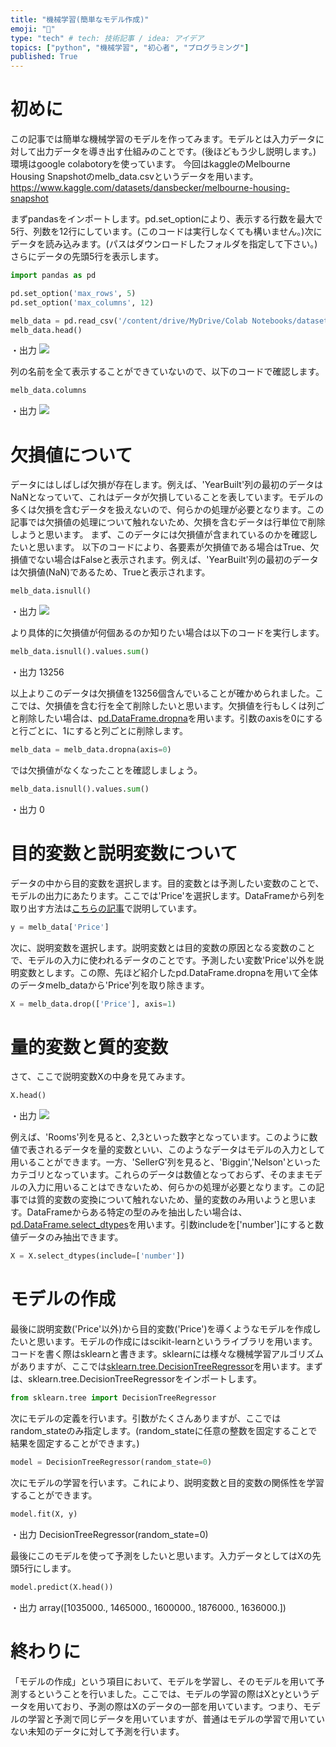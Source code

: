 ```yaml
---
title: "機械学習(簡単なモデル作成)"
emoji: "📝"
type: "tech" # tech: 技術記事 / idea: アイデア
topics: ["python", "機械学習", "初心者", "プログラミング"]
published: True
---
```


# 初めに
この記事では簡単な機械学習のモデルを作ってみます。モデルとは入力データに対して出力データを導き出す仕組みのことです。(後ほどもう少し説明します。)
環境はgoogle colabotoryを使っています。
今回はkaggleのMelbourne Housing Snapshotのmelb_data.csvというデータを用います。
https://www.kaggle.com/datasets/dansbecker/melbourne-housing-snapshot

まずpandasをインポートします。pd.set_optionにより、表示する行数を最大で5行、列数を12行にしています。(このコードは実行しなくても構いません。)次にデータを読み込みます。(パスはダウンロードしたフォルダを指定して下さい。)さらにデータの先頭5行を表示します。
```py
import pandas as pd

pd.set_option('max_rows', 5)
pd.set_option('max_columns', 12)

melb_data = pd.read_csv('/content/drive/MyDrive/Colab Notebooks/datasets/melb_data.csv')
melb_data.head()
```
・出力
![](https://storage.googleapis.com/zenn-user-upload/eb5e9327f3ae-20220409.png)

列の名前を全て表示することができていないので、以下のコードで確認します。
```py
melb_data.columns
```
・出力
![](https://storage.googleapis.com/zenn-user-upload/93366e4b4521-20220409.png)

# 欠損値について
データにはしばしば欠損が存在します。例えば、'YearBuilt'列の最初のデータはNaNとなっていて、これはデータが欠損していることを表しています。モデルの多くは欠損を含むデータを扱えないので、何らかの処理が必要となります。この記事では欠損値の処理について触れないため、欠損を含むデータは行単位で削除しようと思います。
まず、このデータには欠損値が含まれているのかを確認したいと思います。
以下のコードにより、各要素が欠損値である場合はTrue、欠損値でない場合はFalseと表示されます。例えば、'YearBuilt'列の最初のデータは欠損値(NaN)であるため、Trueと表示されます。
```py
melb_data.isnull()
```
・出力
![](https://storage.googleapis.com/zenn-user-upload/b3b5adf0b2d5-20220409.png)

より具体的に欠損値が何個あるのか知りたい場合は以下のコードを実行します。
```py
melb_data.isnull().values.sum()
```
・出力
13256

以上よりこのデータは欠損値を13256個含んでいることが確かめられました。ここでは、欠損値を含む行を全て削除したいと思います。欠損値を行もしくは列ごと削除したい場合は、[pd.DataFrame.dropna](https://pandas.pydata.org/docs/reference/api/pandas.DataFrame.dropna.html?highlight=dropna#pandas.DataFrame.dropna)を用います。引数のaxisを0にすると行ごとに、1にすると列ごとに削除します。
```py
melb_data = melb_data.dropna(axis=0)
```

では欠損値がなくなったことを確認しましょう。
```py
melb_data.isnull().values.sum()
```
・出力
0

# 目的変数と説明変数について
データの中から目的変数を選択します。目的変数とは予測したい変数のことで、モデルの出力にあたります。ここでは'Price'を選択します。DataFrameから列を取り出す方法は[こちらの記事](https://zenn.dev/python3654/articles/82ab24ccc8668c)で説明しています。
```py
y = melb_data['Price']
```

次に、説明変数を選択します。説明変数とは目的変数の原因となる変数のことで、モデルの入力に使われるデータのことです。予測したい変数'Price'以外を説明変数とします。この際、先ほど紹介したpd.DataFrame.dropnaを用いて全体のデータmelb_dataから'Price'列を取り除きます。
```py
X = melb_data.drop(['Price'], axis=1)
```

# 量的変数と質的変数
さて、ここで説明変数Xの中身を見てみます。
```py
X.head()
```
・出力
![](https://storage.googleapis.com/zenn-user-upload/705635aeebf8-20220409.png)

例えば、'Rooms'列を見ると、2,3といった数字となっています。このように数値で表されるデータを量的変数といい、このようなデータはモデルの入力として用いることができます。一方、'SellerG'列を見ると、'Biggin','Nelson'といったカテゴリとなっています。これらのデータは数値となっておらず、そのままモデルの入力に用いることはできないため、何らかの処理が必要となります。この記事では質的変数の変換について触れないため、量的変数のみ用いようと思います。DataFrameからある特定の型のみを抽出したい場合は、[pd.DataFrame.select_dtypes](https://pandas.pydata.org/docs/reference/api/pandas.DataFrame.select_dtypes.html?highlight=select_dtypes#pandas.DataFrame.select_dtypes)を用います。引数includeを['number']にすると数値データのみ抽出できます。
```py
X = X.select_dtypes(include=['number'])
```

# モデルの作成
最後に説明変数('Price'以外)から目的変数('Price')を導くようなモデルを作成したいと思います。モデルの作成にはscikit-learnというライブラリを用います。コードを書く際はsklearnと書きます。sklearnには様々な機械学習アルゴリズムがありますが、ここでは[sklearn.tree.DecisionTreeRegressor](https://scikit-learn.org/stable/modules/generated/sklearn.tree.DecisionTreeRegressor.html?highlight=decisiontreeregressor#sklearn.tree.DecisionTreeRegressor)を用います。まずは、sklearn.tree.DecisionTreeRegressorをインポートします。
```py
from sklearn.tree import DecisionTreeRegressor
```
次にモデルの定義を行います。引数がたくさんありますが、ここではrandom_stateのみ指定します。(random_stateに任意の整数を固定することで結果を固定することができます。)
```py
model = DecisionTreeRegressor(random_state=0)
```

次にモデルの学習を行います。これにより、説明変数と目的変数の関係性を学習することができます。
```py
model.fit(X, y)
```
・出力
DecisionTreeRegressor(random_state=0)

最後にこのモデルを使って予測をしたいと思います。入力データとしてはXの先頭5行にします。
```py
model.predict(X.head())
```
・出力
array([1035000., 1465000., 1600000., 1876000., 1636000.])

# 終わりに
「モデルの作成」という項目において、モデルを学習し、そのモデルを用いて予測するということを行いました。ここでは、モデルの学習の際はXとyというデータを用いており、予測の際はXのデータの一部を用いています。つまり、モデルの学習と予測で同じデータを用いていますが、普通はモデルの学習で用いていない未知のデータに対して予測を行います。



<!-- 機械学習(簡単なモデル作成) -->
<!-- 記事： -->
<!-- 参考：https://www.kaggle.com/code/dansbecker/your-first-machine-learning-model -->
<!-- データ：https://www.kaggle.com/datasets/dansbecker/melbourne-housing-snapshot -->